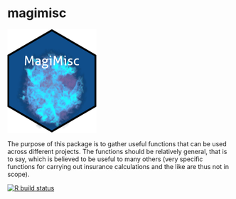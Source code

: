 # magimisc

![](misc/imgfile.png)

The purpose of this package is to gather useful functions that can be used across different projects. The functions should be relatively general, that is to say, which is believed to be useful to many others (very specific functions for carrying out insurance calculations and the like are thus not in scope).

<!-- badges: start -->
  [![R build status](https://github.com/EivindBjornoy/magimisc/workflows/R-CMD-check/badge.svg)](https://github.com/EivindBjornoy/magimisc/actions)
  <!-- badges: end -->

